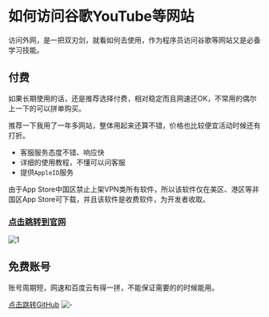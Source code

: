 # 如何访问谷歌YouTube等网站

访问外网，是一把双刃剑，就看如何去使用，作为程序员访问谷歌等网站又是必备学习技能。

## 付费

如果长期使用的话，还是推荐选择付费，相对稳定而且网速还OK，不常用的偶尔上一下的可以拼单购买。

推荐一下我用了一年多网站，整体用起来还算不错，价格也比较便宜活动时候还有打折。
- 客服服务态度不错、响应快
- 详细的使用教程，不懂可以问客服
- 提供`AppleID`服务

由于App Store中国区禁止上架VPN类所有软件，所以该软件仅在美区、港区等非国区App Store可下载，并且该软件是收费软件，为开发者收取。

### [点击跳转到官网](https://vpn-3.xyz/auth/register?code=1000)

![1](https://i.loli.net/2020/10/09/zUZq2ipR76bVWCX.jpg)

## 免费账号

账号周期短，网速和百度云有得一拼，不能保证需要的的时候能用。

[点击跳转GitHub](https://github.com/Alvin9999/new-pac/wiki/ss%E5%85%8D%E8%B4%B9%E8%B4%A6%E5%8F%B7)
![-](https://i.loli.net/2020/10/09/EJG7h4URTAYmKgc.jpg)

